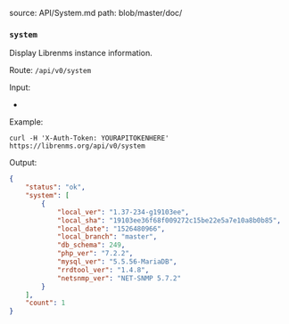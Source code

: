 source: API/System.md
path: blob/master/doc/

### `system`

Display Librenms instance information.

Route: `/api/v0/system`

Input:

-

Example:

```curl
curl -H 'X-Auth-Token: YOURAPITOKENHERE' https://librenms.org/api/v0/system
```

Output:

```json
{
    "status": "ok",
    "system": [
        {
            "local_ver": "1.37-234-g19103ee",
            "local_sha": "19103ee36f68f009272c15be22e5a7e10a8b0b85",
            "local_date": "1526480966",
            "local_branch": "master",
            "db_schema": 249,
            "php_ver": "7.2.2",
            "mysql_ver": "5.5.56-MariaDB",
            "rrdtool_ver": "1.4.8",
            "netsnmp_ver": "NET-SNMP 5.7.2"
        }
    ],
    "count": 1
}
```
